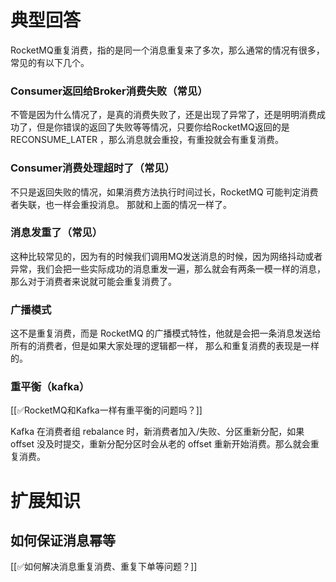 # 典型回答


RocketMQ重复消费，指的是同一个消息重复来了多次，那么通常的情况有很多，常见的有以下几个。



### Consumer返回给Broker消费失败（常见）


不管是因为什么情况了，是真的消费失败了，还是出现了异常了，还是明明消费成功了，但是你错误的返回了失败等等情况，只要你给RocketMQ返回的是 RECONSUME_LATER  ，那么消息就会重投，有重投就会有重复消费。



### Consumer消费处理超时了（常见）


不只是返回失败的情况，如果消费方法执行时间过长，RocketMQ 可能判定消费者失联，也一样会重投消息。 那就和上面的情况一样了。



### 消息发重了（常见）


这种比较常见的，因为有的时候我们调用MQ发送消息的时候，因为网络抖动或者异常，我们会把一些实际成功的消息重发一遍，那么就会有两条一模一样的消息，那么对于消费者来说就可能会重复消费了。





### 广播模式


这不是重复消费，而是 RocketMQ 的广播模式特性，他就是会把一条消息发送给所有的消费者，但是如果大家处理的逻辑都一样， 那么和重复消费的表现是一样的。





### 重平衡（kafka）


[[✅RocketMQ和Kafka一样有重平衡的问题吗？]]



Kafka 在消费者组 rebalance 时，新消费者加入/失败、分区重新分配，如果 offset 没及时提交，重新分配分区时会从老的 offset 重新开始消费。那么就会重复消费。



# 扩展知识


## 如何保证消息幂等


[[✅如何解决消息重复消费、重复下单等问题？]]

